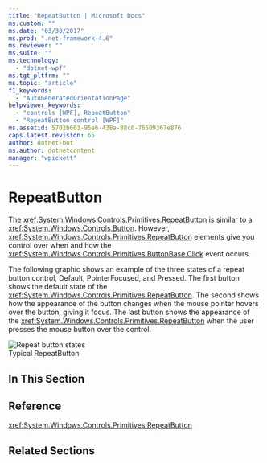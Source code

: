 ```yaml
---
title: "RepeatButton | Microsoft Docs"
ms.custom: ""
ms.date: "03/30/2017"
ms.prod: ".net-framework-4.6"
ms.reviewer: ""
ms.suite: ""
ms.technology: 
  - "dotnet-wpf"
ms.tgt_pltfrm: ""
ms.topic: "article"
f1_keywords: 
  - "AutoGeneratedOrientationPage"
helpviewer_keywords: 
  - "controls [WPF], RepeatButton"
  - "RepeatButton control [WPF]"
ms.assetid: 5702b603-95e6-438a-88c0-76509367e876
caps.latest.revision: 65
author: dotnet-bot
ms.author: dotnetcontent
manager: "wpickett"
---
```

# RepeatButton
The <xref:System.Windows.Controls.Primitives.RepeatButton> is similar to a <xref:System.Windows.Controls.Button>. However, <xref:System.Windows.Controls.Primitives.RepeatButton> elements give you control over when and how the <xref:System.Windows.Controls.Primitives.ButtonBase.Click> event occurs.  
  
 The following graphic shows an example of the three states of a repeat button control, Default, PointerFocused, and Pressed. The first button shows the default state of the <xref:System.Windows.Controls.Primitives.RepeatButton>. The second shows how the appearance of the button changes when the mouse pointer hovers over the button, giving it focus. The last button shows the appearance of the <xref:System.Windows.Controls.Primitives.RepeatButton> when the user presses the mouse button over the control.  
  
 ![Repeat button states](../../../../docs/framework/wpf/controls/media/ss-ctl-repeatbutton.png "SS_CTL_repeatbutton")  
Typical RepeatButton  
  
## In This Section  
  
## Reference  
 <xref:System.Windows.Controls.Primitives.RepeatButton>  
  
## Related Sections